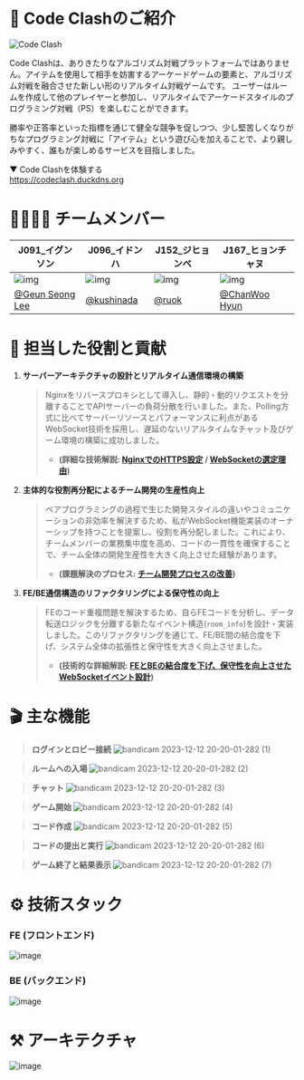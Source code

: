 # 🔎 Code Clashのご紹介

![Code Clash](https://user-images.githubusercontent.com/43944581/281335955-aa2882f9-c134-40a3-b506-b7ab42815543.png)

Code Clashは、ありきたりなアルゴリズム対戦プラットフォームではありません。アイテムを使用して相手を妨害するアーケードゲームの要素と、アルゴリズム対戦を融合させた新しい形のリアルタイム対戦ゲームです。
ユーザーはルームを作成して他のプレイヤーと参加し、リアルタイムでアーケードスタイルのプログラミング対戦（PS）を楽しむことができます。

勝率や正答率といった指標を通じて健全な競争を促しつつ、少し堅苦しくなりがちなプログラミング対戦に「アイテム」という遊び心を加えることで、より親しみやすく、誰もが楽しめるサービスを目指しました。

▼ Code Clashを体験する <br>
https://codeclash.duckdns.org

# 👨‍👩‍👧‍👦 チームメンバー

| J091\_イグンソン                                                    | J096\_イドンハ                                                  | J152\_ジヒョンベ                                             | J167\_ヒョンチャヌ                                           |
| ------------------------------------------------------------------- | --------------------------------------------------------------- | -------------------------------------------------------------- | ------------------------------------------------------------ |
| ![img](https://avatars.githubusercontent.com/u/79559361?v=4)         | ![img](https://avatars.githubusercontent.com/u/111179843?v=4)   | ![img](https://avatars.githubusercontent.com/u/43944581?v=4)    | ![img](https://avatars.githubusercontent.com/u/77053595?v=4)  |
| [@Geun Seong Lee](https://github.com/LEEGURTS)                      | [@kushinada](https://github.com/kushinada2077)                  | [@ruok](https://github.com/ruokic)                             | [@ChanWoo Hyun](https://github.com/h9661)                    |

# 🚀 担当した役割と貢献

1.  **サーバーアーキテクチャの設計とリアルタイム通信環境の構築**
    > Nginxをリバースプロキシとして導入し、静的・動的リクエストを分離することでAPIサーバーの負荷分散を行いました。また、Polling方式に比べてサーバーリソースとパフォーマンスに利点があるWebSocket技術を採用し、遅延のないリアルタイムなチャット及びゲーム環境の構築に成功しました。
    > * **(詳細な技術解説: [NginxでのHTTPS設定](https://github.com/kushinada2077/NAVER-boostcamp-8-portfolio/wiki/Nginx%E3%81%A7%E3%81%AEHTTPS%E8%A8%AD%E5%AE%9A) / [WebSocketの選定理由](https://github.com/kushinada2077/NAVER-boostcamp-8-portfolio/wiki/%E3%83%AA%E3%82%A2%E3%83%AB%E3%82%BF%E3%82%A4%E3%83%A0%E9%80%9A%E4%BF%A1%E6%8A%80%E8%A1%93%E3%81%AE%E6%AF%94%E8%BC%83%E3%81%A8WebSocket%E3%81%AE%E9%81%B8%E5%AE%9A%E7%90%86%E7%94%B1))**

2.  **主体的な役割再分配によるチーム開発の生産性向上**
    > ペアプログラミングの過程で生じた開発スタイルの違いやコミュニケーションの非効率を解決するため、私がWebSocket機能実装のオーナーシップを持つことを提案し、役割を再分配しました。これにより、チームメンバーの業務集中度を高め、コードの一貫性を確保することで、チーム全体の開発生産性を大きく向上させた経験があります。
    > * **(課題解決のプロセス: [チーム開発プロセスの改善](https://github.com/kushinada2077/NAVER-boostcamp-8-portfolio/wiki/%E3%83%81%E3%83%BC%E3%83%A0%E9%96%8B%E7%99%BA%E3%83%97%E3%83%AD%E3%82%BB%E3%82%B9%E3%81%AE%E6%94%B9%E5%96%84%E3%81%A8WebSocket%E5%AE%9F%E8%A3%85%E3%81%AE%E3%83%AA%E3%83%95%E3%82%A1%E3%82%AF%E3%82%BF%E3%83%AA%E3%83%B3%E3%82%B0))**

3.  **FE/BE通信構造のリファクタリングによる保守性の向上**
    > FEのコード重複問題を解決するため、自らFEコードを分析し、データ転送ロジックを分離する新たなイベント構造(`room_info`)を設計・実装しました。このリファクタリングを通じて、FE/BE間の結合度を下げ、システム全体の拡張性と保守性を大きく向上させました。
    > * **(技術的な詳細解説: [FEとBEの結合度を下げ、保守性を向上させたWebSocketイベント設計](https://github.com/kushinada2077/NAVER-boostcamp-8-portfolio/wiki/FE%E3%81%A8BE%E3%81%AE%E7%B5%90%E5%90%88%E5%BA%A6%E3%82%92%E4%B8%8B%E3%81%92%E3%80%81%E4%BF%9D%E5%AE%88%E6%80%A7%E3%82%92%E5%90%91%E4%B8%8A%E3%81%95%E3%81%9B%E3%81%9FWebSocket%E3%82%A4%E3%83%99%E3%83%B3%E3%83%88%E8%A8%AD%E8%A8%88))**

# 🎬 主な機能

> **ログインとロビー接続**
> ![bandicam 2023-12-12 20-20-01-282 (1)](https://github.com/boostcampwm2023/web06-CodeClash/assets/77053595/c5b430d1-a375-4760-a38f-8f10586003d5)

> **ルームへの入場**
> ![bandicam 2023-12-12 20-20-01-282 (2)](https://github.com/boostcampwm2023/web06-CodeClash/assets/77053595/4e3145a6-c656-4fd6-be80-82c201c348cd)

> **チャット**
> ![bandicam 2023-12-12 20-20-01-282 (3)](https://github.com/boostcampwm2023/web06-CodeClash/assets/77053595/ce30dc2c-2f23-4238-b61e-039fb8cc1c18)

> **ゲーム開始**
> ![bandicam 2023-12-12 20-20-01-282 (4)](https://github.com/boostcampwm2023/web06-CodeClash/assets/77053595/8a6db8fc-5733-447b-b9c6-44bcd87a102e)

> **コード作成**
> ![bandicam 2023-12-12 20-20-01-282 (5)](https://github.com/boostcampwm2023/web06-CodeClash/assets/77053595/dd791286-964c-4647-84a2-79e39f57f2eb)

> **コードの提出と実行**
> ![bandicam 2023-12-12 20-20-01-282 (6)](https://github.com/boostcampwm2023/web06-CodeClash/assets/77053595/bf5b1d33-32a6-4a08-b3ba-2f4ca1ecc68a)

> **ゲーム終了と結果表示**
> ![bandicam 2023-12-12 20-20-01-282 (7)](https://github.com/boostcampwm2023/web06-CodeClash/assets/77053595/abccb269-8b4f-4d9f-bfab-c0dfcf14653c)

# ⚙️ 技術スタック

### **FE (フロントエンド)**

![image](https://github.com/boostcampwm2023/web06-CodeClash/assets/77053595/8690cd01-24cf-48cb-a5df-22a3d00d6c71)

### **BE (バックエンド)**

![image](https://github.com/boostcampwm2023/web06-CodeClash/assets/77053595/c3f9cf7a-4b00-4eaa-8827-1d3d5d054576)

# ⚒️ アーキテクチャ

![image](https://github.com/boostcampwm2023/web06-CodeClash/assets/77053595/349024e7-af56-4741-a015-03a441bbe8f5)
